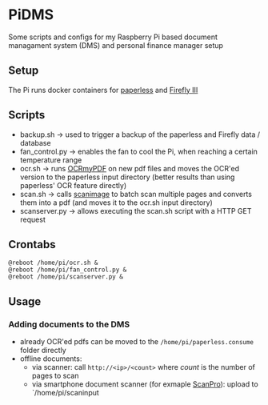 # PiDMS
Some scripts and configs for my Raspberry Pi based document managament system (DMS) and personal finance manager setup

## Setup
The Pi runs docker containers for [paperless](https://github.com/the-paperless-project/paperless) and [Firefly III](https://github.com/firefly-iii/firefly-iii)

## Scripts
* backup.sh -> used to trigger a backup of the paperless and Firefly data / database
* fan_control.py -> enables the fan to cool the Pi, when reaching a certain temperature range
* ocr.sh -> runs [OCRmyPDF](https://github.com/jbarlow83/OCRmyPDF) on new pdf files and moves the OCR'ed version to the paperless input directory (better results than using paperless' OCR feature directly)
* scan.sh -> calls [scanimage](https://linux.die.net/man/1/scanimage) to batch scan multiple pages and converts them into a pdf (and moves it to the ocr.sh input directory)
* scanserver.py -> allows executing the scan.sh script with a HTTP GET request

## Crontabs
```
@reboot /home/pi/ocr.sh &
@reboot /home/pi/fan_control.py &
@reboot /home/pi/scanserver.py &
```

## Usage

### Adding documents to the DMS
* already OCR'ed pdfs can be moved to the `/home/pi/paperless.consume` folder directly
* offline documents:
  * via scanner: call `http://<ip>/<count>` where *count* is the number of pages to scan
  * via smartphone document scanner (for exmaple [ScanPro](https://play.google.com/store/apps/details?id=net.doo.snap)): upload to `/home/pi/scaninput
